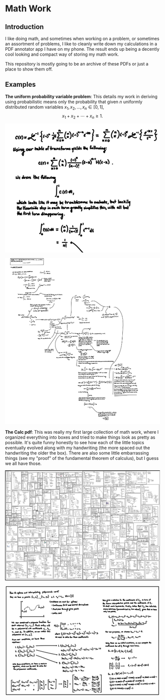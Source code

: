# Math Work

## Introduction

I like doing math, and sometimes when working on a problem, or sometimes an
assortment of problems, I like to cleanly write down my calculations in a PDF
annotator app I have on my phone. The result ends up being a decently cool
looking and compact way of storing my math work.

This repository is mostly going to be an archive of these PDFs or just a place
to show them off.

## Examples

**The uniform probability variable problem**: This details my work in deriving
using probabilistic means only the probability that given $n$ uniformly
distributed random variables $x_1,x_2,\ldots,x_n \in [0, 1]$,
$$x_1 + x_2 + \cdots + x_n \ge 1.$$

![Probability Work Example 1](https://github.com/chirprush/math-work/blob/master/media/nprobability1.png?raw=true)

![Probability Work Example 2](https://github.com/chirprush/math-work/blob/master/media/nprobability2.png?raw=true)

**The Calc pdf**: This was really my first large collection of math work, where
I organized everything into boxes and tried to make things look as pretty as
possible. It's quite funny honestly to see how each of the little topics
eventually evolved along with my handwriting (the more spaced out the
handwriting the older the box). There are also some little embarrassing things
(see my "proof" of the fundamental theorem of calculus), but I guess we all have those.

![Calc Work Example 1](https://github.com/chirprush/math-work/blob/master/media/calc1.png?raw=true)

![Calc Work Example 2](https://github.com/chirprush/math-work/blob/master/media/calc2.png?raw=true)
